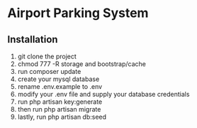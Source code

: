 # Airport Parking System

## Installation
1. git clone the project
2. chmod 777 -R storage and bootstrap/cache
3. run composer update
4. create your mysql database
5. rename .env.example to .env
6. modify your .env file and supply your database credentials
7. run php artisan key:generate
8. then run php artisan migrate
9. lastly, run php artisan db:seed